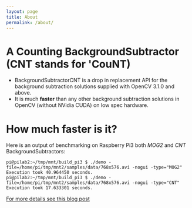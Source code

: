 ```yaml
---
layout: page
title: About
permalink: /about/
---
```


A Counting BackgroundSubtractor (CNT stands for 'CouNT)
=======================================================

* BackgroundSubtractorCNT is a drop in replacement API for the background subtraction solutions supplied with OpenCV 3.1.0 and above.
* It is much **faster** than any other background subtraction solutions in OpenCV (without NVidia CUDA) on low spec hardware.

How much faster is it?
=====================
Here is an output of benchmarking on Raspberry Pi3 both *MOG2* and *CNT* BackgroundSubtractors:
```
pi@pilab2:~/tmp/mnt/build_pi3 $ ./demo -file=/home/pi/tmp/mnt2/samples/data/768x576.avi -nogui -type="MOG2"
Execution took 40.964450 seconds.
pi@pilab2:~/tmp/mnt/build_pi3 $ ./demo -file=/home/pi/tmp/mnt2/samples/data/768x576.avi -nogui -type="CNT"
Execution took 17.633301 seconds.
```
[For more details see this blog post](https://www.theimpossiblecode.com/blog/fastest-background-subtraction-opencv "the impossible code")



